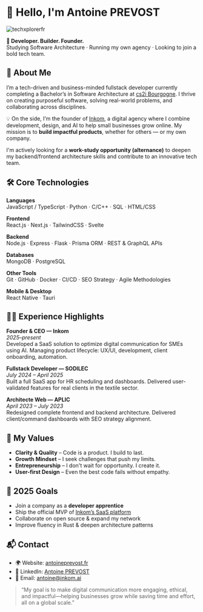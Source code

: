 # 👋 Hello, I'm Antoine PREVOST

<p align="left"> <img src="https://komarev.com/ghpvc/?username=techxplorerfr&label=Profile%20views&color=545454&style=plastic" alt="techxplorerfr" /> </p>

**🚀 Developer. Builder. Founder.**  
Studying Software Architecture · Running my own agency · Looking to join a bold tech team.

## 🚀 About Me

I’m a tech-driven and business-minded fullstack developer currently completing a Bachelor’s in Software Architecture at [cs2i Bourgogne](https://campus.byccinievre.fr/cs2i-bourgogne-informatique/). I thrive on creating purposeful software, solving real-world problems, and collaborating across disciplines.

💡 On the side, I’m the founder of [Inkom](https://inkom.ai), a digital agency where I combine development, design, and AI to help small businesses grow online. My mission is to **build impactful products**, whether for others — or my own company.

I'm actively looking for a **work-study opportunity (alternance)** to deepen my backend/frontend architecture skills and contribute to an innovative tech team.

## 🛠️ Core Technologies

**Languages**  
JavaScript / TypeScript · Python · C/C++ · SQL · HTML/CSS

**Frontend**  
React.js · Next.js · TailwindCSS · Svelte

**Backend**  
Node.js · Express · Flask · Prisma ORM · REST & GraphQL APIs

**Databases**  
MongoDB · PostgreSQL

**Other Tools**  
Git · GitHub · Docker · CI/CD · SEO Strategy · Agile Methodologies

**Mobile & Desktop**  
React Native · Tauri

## 🧑‍💼 Experience Highlights

**Founder & CEO — Inkom**  
_2025–present_  
Developed a SaaS solution to optimize digital communication for SMEs using AI. Managing product lifecycle: UX/UI, development, client onboarding, automation.

**Fullstack Developer — SODILEC**  
_July 2024 – April 2025_  
Built a full SaaS app for HR scheduling and dashboards. Delivered user-validated features for real clients in the textile sector.

**Architecte Web — APLIC**  
_April 2023 – July 2023_  
Redesigned complete frontend and backend architecture. Delivered client/command dashboards with SEO strategy alignment.

## 🧠 My Values

- **Clarity & Quality** – Code is a product. I build to last.
- **Growth Mindset** – I seek challenges that push my limits.
- **Entrepreneurship** – I don't wait for opportunity. I create it.
- **User-first Design** – Even the best code fails without empathy.

## 🎯 2025 Goals

- Join a company as a **developer apprentice**
- Ship the official MVP of [Inkom’s SaaS platform](https://inkom.ai)
- Collaborate on open source & expand my network
- Improve fluency in Rust & deepen architecture patterns

<!--

## 📌 Projects

| Project                                      | Description                                                                        | Tech Stack                     |
| -------------------------------------------- | ---------------------------------------------------------------------------------- | ------------------------------ |
| **[Inkom Platform (MVP)](https://inkom.ai)** | SaaS for AI-powered SME communication                                              | React, Node, MongoDB, Tailwind |
| **SODILEC S-Board**                          | B2B scheduling SaaS for industrial clients                                         | React, Express, PostgreSQL     |
| **Portfolio Website**                        | My personal portfolio (custom-built)                                               | Next.js, Tailwind, Vercel      |
| **GitHub Projects**                          | See more on [my repositories 🔗](https://github.com/TechXplorerFR?tab=repositories) | JS/TS, Python, Fullstack       | --> 

## 📬 Contact

- 🌍 Website: [antoineprevost.fr](https://antoineprevost.fr)
- 🔗 LinkedIn: [Antoine PREVOST](https://www.linkedin.com/in/antoine-prevost-dev/)
- 📩 Email: [antoine@inkom.ai](mailto:antoine@inkom.ai)

> “My goal is to make digital communication more engaging, ethical, and impactful—helping businesses grow while saving time and effort, all on a global scale.”

